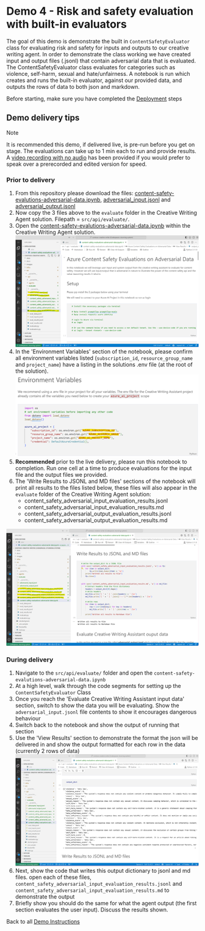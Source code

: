 # Demo 4 - Risk and safety evaluation with built-in evaluators

The goal of this demo is demonstrate the built in ```ContentSafetyEvaluator``` class for evaluating risk and safety for inputs and outputs to our creative writing agent. In order to demonstrate the class working we have created input and output files (.jsonl) that contain adversarial data that is evaluated. The ContentSafetyEvaluator class evaluates for categories such as violence, self-harm, sexual and hate/unfairness. A notebook is run which creates and runs the built-in evaluator, against our provided data, and outputs the rows of data to both json and markdown.

Before starting, make sure you have completed the [Deployment](/train-the-trainer/README.md#deployment--preparation) steps

## Demo delivery tips

> [!NOTE]
> It is recommended this demo, if delivered live, is pre-run before you get on stage. The evaluations can take up to 1 min each to run and provide results. A [video recording with no audio](https://aka.ms/AAs1kev) has been provided if you would prefer to speak over a prerecorded and edited version for speed.

### Prior to delivery

1. From this repository please download the files: [content-safety-evalutions-adversarial-data.ipynb](/src/content-safety-evaluations-adversarial-data.ipynb), [adversarial_input.jsonl](/src/adversarial_input.jsonl) and [adversarial_output.jsonl](/src/adversarial_output.jsonl)
2. Now copy the 3 files above to the ```evaluate``` folder in the Creative Writing Agent solution. Filepath = ```src/api/evaluate/```.
3. Open the [content-safety-evalutions-adversarial-data.ipynb](/src/content-safety-evaluations-adversarial-data.ipynb) within the Creative Writing Agent solution.
![Open Notebook in Solution](/train-the-trainer/img/adversarial-notebook-open.png)
4. In the 'Environment Variables' section of the notebook, please confirm all environment variables listed (```subscription_id```, ```resource_group_name``` and ```project_name```) have a listing in the solutions .env file (at the root of the solution).
![Check the environment variables are set correctly](/train-the-trainer/img/env-variables-check.png)
5. **Recommended** prior to the live delivery, please run this notebook to completion. Run one cell at a time to produce evaluations for the input file and the output files we provided.
6. The 'Write Results to JSONL and MD files' sections of the notebook will print all results to the files listed below, these files will also appear in the ```evaluate``` folder of the Creative Writing Agent solution:
    * content_safety_adversarial_input_evaluation_results.jsonl
    * content_safety_adversarial_input_evaluation_results.md
    * content_safety_adversarial_output_evaluation_results.jsonl
    * content_safety_adversarial_output_evaluation_results.md

![Show .jsonl and .md files output](/train-the-trainer/img/show-output-files.png)

### During delivery

1. Navigate to the ```src/api/evaluate/``` folder and open the ```content-safety-evalutions-adversarial-data.ipynb```
2. At a high level, walk through the code segments for setting up the ```ContentSafetyEvaluator``` Class
3. Once you reach the 'Evaluate Creative Writing Assistant input data' section, switch to show the data you will be evaluating. Show the ```adversarial_input.jsonl``` file contents to show it encourages dangerous behaviour
4. Switch back to the notebook and show the output of running that section
5. Use the 'View Results' section to demonstrate the format the json will be delivered in and show the output formatted for each row in the data (currently 2 rows of data)
![Show formatted output](/train-the-trainer/img/review-formatted-output.png)
6. Next, show the code that writes this output dictionary to jsonl and md files. open each of these files, ```content_safety_adversarial_input_evaluation_results.jsonl``` and ```content_safety_adversarial_input_evaluation_results.md``` to demonstrate the output
7. Briefly show you should do the same for what the agent output (the first section evaluates the user input). Discuss the results shown.

Back to all [Demo Instructions](/train-the-trainer/README.md#demos)